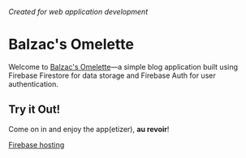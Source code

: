 _Created for web application development_

# Balzac's Omelette 

Welcome to [Balzac's Omelette](https://some-blog-95292.web.app)—a simple blog application built using Firebase Firestore for data storage and Firebase Auth for user authentication.

## Try it Out!

Come on in and enjoy the app(etizer), **au revoir**!

[Firebase hosting](https://console.firebase.google.com/project/some-blog-95292/overview)
